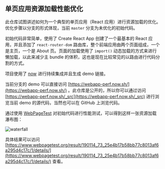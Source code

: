 ## 单页应用资源加载性能优化

此仓库试图讲述如何为一个典型的单页应用（React 应用）进行资源加载的优化。优化步骤以分支的形式体现，当前 `master` 分支为未优化的初始代码。

初始代码非常简单，使用了 Create React App 创建了一个最基本的 React 应用，并且添加了 `react-router-dom` 路由库，整个前端应用由两个页面组成，一个是主页，一个是 About 页。页面的加载使用了 `import()` 动态加载的方式来进行懒加载，以此来减少主 bundle 的体积，这也是现在比较常见的以路由进行代码分割的方式。

项目使用了 [now](https://zeit.co/docs/v2/integrations/now-for-github/) 进行持续集成并且生成 demo 链接。

当前分支的 demo 可以直接访问 [https://webapp-perf.now.sh/](https://webapp-perf.now.sh/) 。此仓库是公开的，所以你可以通过访问 [https://webapp-perf.now.sh/_src](https://webapp-perf.now.sh/_src) 进行浏览当前 demo 的源代码，当然也可以在 GitHub 上浏览代码。

通过使用 [WebPageTest](https://www.webpagetest.org) 对初始代码进行性能测试，可以得到这样一张资源加载瀑布图：

![waterfall](./screen/waterfall.png)

具体结果可以访问 [https://www.webpagetest.org/result/190114_73_25e4b17b58bb77c8013af6a295d4c17c/1/details/](https://www.webpagetest.org/result/190114_73_25e4b17b58bb77c8013af6a295d4c17c/1/details/) 查看。
